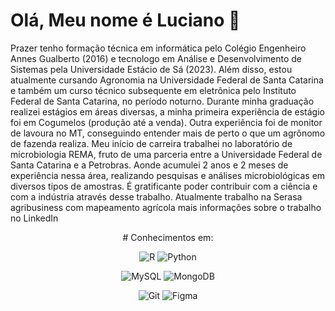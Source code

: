 
# Olá, Meu nome é Luciano 🤙

<p>Prazer tenho formação técnica em informática pelo Colégio Engenheiro Annes Gualberto (2016) e tecnologo em Análise e Desenvolvimento de Sistemas pela Universidade Estácio de Sá (2023). Além disso, estou atualmente cursando Agronomia na Universidade Federal de Santa Catarina e também um curso técnico subsequente em eletrônica pelo Instituto Federal de Santa Catarina, no período noturno. Durante minha graduação realizei estágios em áreas diversas, a minha primeira experiência de estágio foi em Cogumelos (produção até a venda). Outra experiência foi de monitor de lavoura no MT, conseguindo entender mais de perto o que um agrônomo de fazenda realiza. Meu início de carreira trabalhei no laboratório de microbiologia REMA, fruto de uma parceria entre a Universidade Federal de Santa Catarina e a Petrobras. Aonde acumulei 2 anos e 2 meses de experiência nessa área, realizando pesquisas e análises microbiológicas em diversos tipos de amostras. É gratificante poder contribuir com a ciência e com a indústria através desse trabalho. Atualmente trabalho na Serasa agribusiness com mapeamento agrícola mais informações sobre o trabalho no LinkedIn </p>

<div align="center" >
# Conhecimentos em:
<div style="Display: inline_block">

![R](https://img.shields.io/badge/R-276DC3?style=for-the-badge&logo=r&logoColor=white)
![Python](https://img.shields.io/badge/python-3670A0?style=for-the-badge&logo=python&logoColor=ffdd54)

![MySQL](https://img.shields.io/badge/MySQL-00000F?style=for-the-badge&logo=mysql&logoColor=white)
![MongoDB](https://img.shields.io/badge/MongoDB-%234ea94b.svg?style=for-the-badge&logo=mongodb&logoColor=white)

![Git](https://img.shields.io/badge/GIT-E44C30?style=for-the-badge&logo=git&logoColor=white)
![Figma](https://img.shields.io/badge/Figma-696969?style=for-the-badge&logo=figma&logoColor=figma)
</div>
